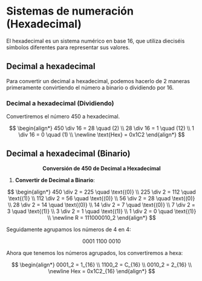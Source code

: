 # Sistemas de numeración (Hexadecimal)

El hexadecimal es un sistema numérico en base 16, que utiliza dieciséis símbolos diferentes para representar sus valores.

## Decimal a hexadecimal
Para convertir un decimal a hexadecimal, podemos hacerlo de 2 maneras primeramente convirtiendo el número a binario o dividiendo por 16.

### Decimal a hexadecimal (Dividiendo)
Convertiremos el número 450 a hexadecimal.

$$
\begin{align*}
450 \div 16 = 28 \quad (2) \\
28 \div 16 = 1 \quad (12) \\
1 \div 16 = 0 \quad (1) \\
\newline
\text{Hex} = 0x1C2
\end{align*}
$$

## Decimal a hexadecimal (Binario)
$$
\textbf{Conversión de 450 de Decimal a Hexadecimal}
$$

1. **Convertir de Decimal a Binario**:

$$
\begin{align*}
450 \div 2 = 225 \quad \text{(0)} \\
225 \div 2 = 112 \quad \text{(1)} \\
112 \div 2 = 56 \quad \text{(0)} \\
56 \div 2 = 28 \quad \text{(0)} \\
28 \div 2 = 14 \quad \text{(0)} \\
14 \div 2 = 7 \quad \text{(0)} \\
7 \div 2 = 3 \quad \text{(1)} \\
3 \div 2 = 1 \quad \text{(1)} \\
1 \div 2 = 0 \quad \text{(1)} \\
\newline
R = 111000010_2
\end{align*}
$$

Seguidamente agrupamos los números de 4 en 4:

$$
0001 \ 1100 \ 0010
$$

Ahora que tenemos los números agrupados, los convertiremos a hexa:

$$
\begin{align*}
0001_2 = 1_{16} \\
1100_2 = C_{16} \\
0010_2 = 2_{16} \\
\newline
Hex = 0x1C2_{16}
\end{align*}
$$